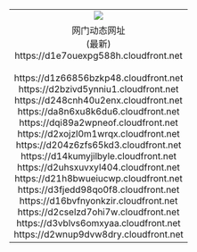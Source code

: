 ﻿<table>
  <tr></tr>
  <tr><td colspan=2 align=center><img src="https://d1e7ouexpg588h.cloudfront.net/Up/oGate.jpg" /></td></tr>
  <tr><td colspan=2 align=center>网门动态网址<br/>(最新)
<br>https://d1e7ouexpg588h.cloudfront.net
<br/>
<br>https://d1z66856bzkp48.cloudfront.net
<br>https://d2bzivd5ynniu1.cloudfront.net
<br>https://d248cnh40u2enx.cloudfront.net
<br>https://da8n6xu8k6du6.cloudfront.net
<br>https://dqi89a2wpneof.cloudfront.net
<br>https://d2xojzl0m1wrqx.cloudfront.net
<br>https://d204z6zfs65kd3.cloudfront.net
<br>https://d14kumyjilbyle.cloudfront.net
<br>https://d2uhsxuvxyl404.cloudfront.net
<br>https://d21h8bwueiucwp.cloudfront.net
<br>https://d3fjedd98qo0f8.cloudfront.net
<br>https://d16bvfnyonkzir.cloudfront.net
<br>https://d2cselzd7ohi7w.cloudfront.net
<br>https://d3vblvs6omxyaa.cloudfront.net
<br>https://d2wnup9dvw8dry.cloudfront.net
    </td>
  </tr>
</table>
